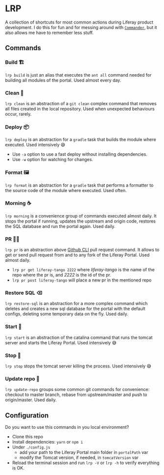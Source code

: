 # LRP

A collection of shortcuts for most common actions during Liferay product development. I do this for fun and for messing around with [`Commander`](https://www.npmjs.com/package/commander), but it also allows me have to remember less stuff.

## Commands

### Build 🏗

`lrp build` is just an alias that executes the `ant all` command needed for building all modules of the portal. Used almost every day.

### Clean 🧹

`lrp clean` is an abstraction of a `git clean` complex command that removes all files created in the local repository. Used when unexpected behaviours occur, rarely.

### Deploy 📦

`lrp deploy` is an abstraction for a `gradle` task that builds the module where executed. Used intensively 😅

- Use `-a` option to use a fast deploy without installing dependencies.
- Use `-w` option for watching for changes.

### Format 🖼

`lrp format` is an abstraction for a `gradle` task that performs a formatter to the source code of the module where executed. Used often.

### Morning ☕️

`lrp morning` is a convenience group of commands executed almost daily. It stops the portal if running, updates the upstream and origin code, restores the SQL database and run the portal again. Used daily.

### PR 👨‍🏫

`lrp pr` is an abstraction above [Github CLI](https://cli.github.com/) pull request command. It allows to get or send pull request from and to any fork of the Liferay Portal. Used almost daily.

- `lrp pr get liferay-tango 2222` where _liferay-tango_ is the name of the repo where the pr is, and _2222_ is the id of the pr.
- `lrp pr post liferay-tango` will place a new pr in the mentioned repo

### Restore SQL ⌫

`lrp restore-sql` is an abstraction for a more complex command which deletes and creates a new sql database for the portal with the default configs, deleting some temporary data on the fly. Used daily.

### Start 🚀

`lrp start` is an abstraction of the catalina command that runs the tomcat server and starts the Liferay Portal. Used intensively 😅

### Stop 🧨

`lrp stop` stops the tomcat server killing the process. Used intensively 😅

### Update repo 🥤

`lrp update-repo` groups some common git commands for convenience: checkout to master branch, rebase from upstream/master and push to origin/master. Used daily.

## Configuration

Do you want to use this commands in you local environment?

- Clone this repo
- Install dependencies: `yarn` or `npm i`
- Under `./config.js`
  - add your path to the Liferay Portal main folder in `portalPath` var
  - modify the Tomcat version, if needed, in `tomcatVersion` var
- Reload the terminal session and run `lrp -V` or `lrp -h` to verify everything is OK.
